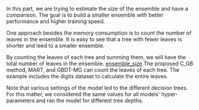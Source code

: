In this part, we are trying to estimate the size of the ensemble and have a comparison. The goal is to build a smaller ensemble with better performance and higher training speed.

One approach besides the memory consumption is to count the number of leaves in the ensemble. It is easy to see that a tree with fewer leaves is shorter and leed to a smaller ensemble.

By counting the leaves of each tree and summing them, we will have the total number of leaves in the ensemble. [ensemble_size](ensemble_size.py)
The proposed C_GB method, MART, and GBDT-MO can count the leaves of each tree. The example includes the digits dataset to calculate the entire leaves.

Note that various settings of the model led to the different decision trees. For this matter, we considered the same values for all models' hyper-parameters and ran the model for different tree depths.

